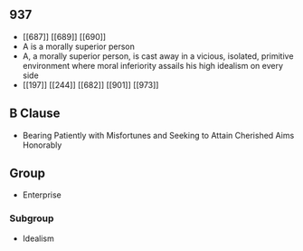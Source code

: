 ## 937
- [[687]] [[689]] [[690]] 
- A is a morally superior person
- A, a morally superior person, is cast away in a vicious, isolated, primitive environment where moral inferiority assails his high idealism on every side
- [[197]] [[244]] [[682]] [[901]] [[973]] 

## B Clause
- Bearing Patiently with Misfortunes and Seeking to Attain Cherished Aims Honorably

## Group
- Enterprise

### Subgroup
- Idealism

